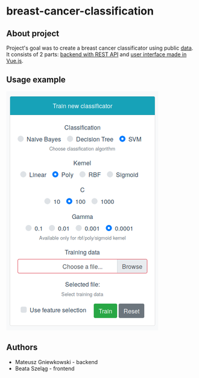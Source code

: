 # breast-cancer-classification

## About project
Project's goal was to create a breast cancer classificator using public [data](https://archive.ics.uci.edu/ml/machine-learning-databases/breast-cancer-wisconsin).
It consists of 2 parts: [backend with REST API](https://github.com/bszelag/breast-cancer-classification/tree/master/backend) and [user interface made in Vue.js](https://github.com/bszelag/breast-cancer-classification/tree/master/frontend).

## Usage example
![Train component](https://github.com/bszelag/breast-cancer-classification/blob/master/images/train.png "Train component")

## Authors
* Mateusz Gniewkowski - backend
* Beata Szeląg - frontend
